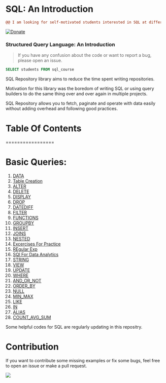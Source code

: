 # SQL: An Introduction

```diff
@@ I am looking for self-motivated students interested in SQL at different levels! @@
```

[![Donate](https://www.paypalobjects.com/en_US/i/btn/btn_donate_SM.gif)](https://www.buymeacoffee.com/shashankshukla)

### Structured Query Language: An Introduction

> If you have any confusion about the code or want to report a bug, please open an issue.


```SQL
SELECT students FROM sql_course

```

SQL Repository library aims to reduce the time spent writing repositories. 

Motivation for this library was the boredom of writing SQL or using query builders to do the same thing over and over again in multiple projects.

SQL Repository allows you to fetch, paginate and operate with data easily without adding overhead and following good practices.

# Table Of Contents
=================

# Basic Queries:
1. [DATA](https://github.com/Sshashank0743/SQL/tree/main/Data)
2. [Table Creation](https://github.com/Sshashank0743/SQL/tree/main/Table%20Create)
3. [ALTER](https://github.com/Sshashank0743/SQL/tree/main/ALTER)
4. [DELETE](https://github.com/Sshashank0743/SQL_Course/tree/main/DELETE)
5. [DISPLAY](https://github.com/Sshashank0743/SQL/tree/main/DISPLAY)
6. [DROP](https://github.com/Sshashank0743/SQL/tree/main/DROP) 
7. [DATEDIFF](https://github.com/Sshashank0743/SQL/tree/main/Date_Difference)
8. [FILTER](https://github.com/Sshashank0743/SQL/tree/main/FILTER)
9. [FUNCTIONS](https://github.com/Sshashank0743/SQL/tree/main/Functions)
10. [GROUPBY](https://github.com/Sshashank0743/SQL/tree/main/Group_by)
11. [INSERT](https://github.com/Sshashank0743/SQL/tree/main/INSERT)
12. [JOINS](https://github.com/Sshashank0743/SQL/tree/main/JOINS) 
13. [NESTED](https://github.com/Sshashank0743/SQL/tree/main/Nested)
14. [Excercises For Practice](https://github.com/Sshashank0743/SQL/tree/main/Practice)
15. [REgular Exp](https://github.com/Sshashank0743/SQL/tree/main/Regular_exp)
16. [SQl For Data Analytics](https://github.com/Sshashank0743/SQL/tree/main/SQL%20for%20Data%20Analytics)
17. [STRING](https://github.com/Sshashank0743/SQL/tree/main/STRINGS)
18. [VIEW](https://github.com/Sshashank0743/SQL/tree/main/View)
19. [UPDATE](https://github.com/Sshashank0743/SQL/tree/main/UPDATE)
20. [WHERE](https://github.com/Sshashank0743/SQL/tree/main/WHERE)
21. [AND_OR_NOT](https://github.com/Sshashank0743/SQL_Course/tree/main/AND_OR_NOT)
22. [ORDER_BY](https://github.com/Sshashank0743/SQL_Course/tree/main/ORDER_BY)
23. [NULL](https://github.com/Sshashank0743/SQL_Course/tree/main/NULL)
24. [MIN_MAX](https://github.com/Sshashank0743/SQL_Course/tree/main/MIN_MAX)
25. [LIKE](https://github.com/Sshashank0743/SQL_Course/tree/main/LIKE)
26. [IN](https://github.com/Sshashank0743/SQL_Course/tree/main/IN) 
27. [ALIAS](https://github.com/Sshashank0743/SQL_Course/tree/main/ALIAS)
28. [COUNT_AVG_SUM](https://github.com/Sshashank0743/SQL_Course/tree/main/COUNT_AVG_SUM)

Some helpful codes for SQL are regularly updating in this repositry.


# Contribution
If you want to contribute some missing examples or fix some bugs, feel free to open an issue or make a pull request. 

![](https://media.tenor.co/images/3284dc9720eea9ddbed3646e65bb8c25/raw)
